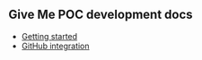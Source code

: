 ## Give Me POC development docs

* [Getting started](https://github.com/howtohireme/give-me-poc/blob/master/docs/getting_started.md)
* [GitHub integration](https://github.com/howtohireme/give-me-poc/blob/master/docs/github_integration.md)
